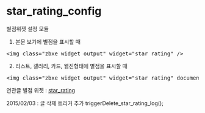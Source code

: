 # star_rating_config
별점위젯 설정 모듈


1. 본문 보기에 별점을 표시할 때
<pre>&lt;img class=&quot;zbxe_widget_output&quot; widget=&quot;star_rating&quot; /&gt;</pre>

2. 리스트, 갤러리, 카드, 웹진형태에 별점을 표시할 때
<pre>&lt;img class=&quot;zbxe_widget_output&quot; widget=&quot;star_rating" document_srl=&quot;{$document-&amp;gt;document_srl}&quot;|cond=&quot;$document_srl!=$document-&amp;gt;document_srl&quot; /&gt;</pre>



연관글 별점 위젯 : <a href="https://github.com/1Sam/star_rating">star_rating</a> 


2015/02/03 : 글 삭제 트리거 추가 triggerDelete_star_rating_log();
